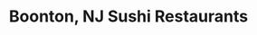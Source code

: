 ---
layout: city
title: Boonton, NJ Sushi Restaurants
permalink: /new-jersey/boonton/
stateAbbr: NJ
stateName: New Jersey
cityName: Boonton

---